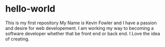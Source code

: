 # hello-world
This is my first repository
My Name is Kevin Fowler and I have a passion and desire for web developement. 
I am working my way to becoming a software developer whether that be front end or back end.
I Love the idea of creating. 
